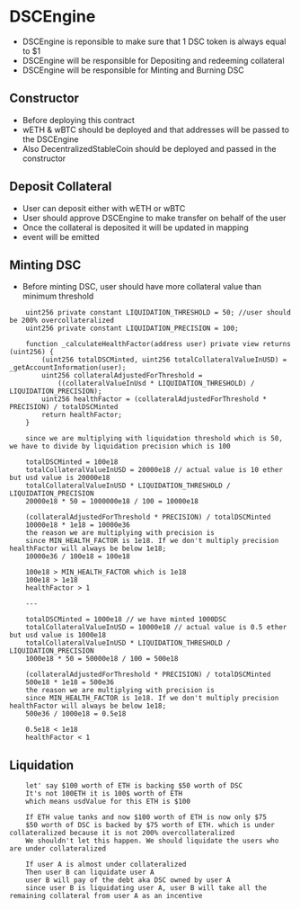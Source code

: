 # DSCEngine

-   DSCEngine is reponsible to make sure that 1 DSC token is always equal to $1
-   DSCEngine will be responsible for Depositing and redeeming collateral
-   DSCEngine will be responsible for Minting and Burning DSC

## Constructor

-   Before deploying this contract
-   wETH & wBTC should be deployed and that addresses will be passed to the DSCEngine
-   Also DecentralizedStableCoin should be deployed and passed in the constructor

## Deposit Collateral

-   User can deposit either with wETH or wBTC
-   User should approve DSCEngine to make transfer on behalf of the user
-   Once the collateral is deposited it will be updated in mapping
-   event will be emitted

## Minting DSC

-   Before minting DSC, user should have more collateral value than minimum threshold

```sol
    uint256 private constant LIQUIDATION_THRESHOLD = 50; //user should be 200% overcollateralized
    uint256 private constant LIQUIDATION_PRECISION = 100;

    function _calculateHealthFactor(address user) private view returns (uint256) {
        (uint256 totalDSCMinted, uint256 totalCollateralValueInUSD) = _getAccountInformation(user);
        uint256 collateralAdjustedForThreshold =
            ((collateralValueInUsd * LIQUIDATION_THRESHOLD) / LIQUIDATION_PRECISION);
        uint256 healthFactor = (collateralAdjustedForThreshold * PRECISION) / totalDSCMinted
        return healthFactor;
    }

    since we are multiplying with liquidation threshold which is 50, we have to divide by liquidation precision which is 100

    totalDSCMinted = 100e18
    totalCollateralValueInUSD = 20000e18 // actual value is 10 ether but usd value is 20000e18
    totalCollateralValueInUSD * LIQUIDATION_THRESHOLD / LIQUIDATION_PRECISION
    20000e18 * 50 = 1000000e18 / 100 = 10000e18

    (collateralAdjustedForThreshold * PRECISION) / totalDSCMinted
    10000e18 * 1e18 = 10000e36
    the reason we are multiplying with precision is
    since MIN_HEALTH_FACTOR is 1e18. If we don't multiply precision healthFactor will always be below 1e18;
    10000e36 / 100e18 = 100e18

    100e18 > MIN_HEALTH_FACTOR which is 1e18
    100e18 > 1e18
    healthFactor > 1

    ---

    totalDSCMinted = 1000e18 // we have minted 1000DSC
    totalCollateralValueInUSD = 10000e18 // actual value is 0.5 ether but usd value is 1000e18
    totalCollateralValueInUSD * LIQUIDATION_THRESHOLD / LIQUIDATION_PRECISION
    1000e18 * 50 = 50000e18 / 100 = 500e18

    (collateralAdjustedForThreshold * PRECISION) / totalDSCMinted
    500e18 * 1e18 = 500e36
    the reason we are multiplying with precision is
    since MIN_HEALTH_FACTOR is 1e18. If we don't multiply precision healthFactor will always be below 1e18;
    500e36 / 1000e18 = 0.5e18

    0.5e18 < 1e18
    healthFactor < 1
```

## Liquidation

```sol
    let' say $100 worth of ETH is backing $50 worth of DSC
    It's not 100ETH it is 100$ worth of ETH
    which means usdValue for this ETH is $100

    If ETH value tanks and now $100 worth of ETH is now only $75
    $50 worth of DSC is backed by $75 worth of ETH. which is under collateralized because it is not 200% overcollateralized
    We shouldn't let this happen. We should liquidate the users who are under collateralized

    If user A is almost under collateralized
    Then user B can liquidate user A
    user B will pay of the debt aka DSC owned by user A
    since user B is liquidating user A, user B will take all the remaining collateral from user A as an incentive
```
